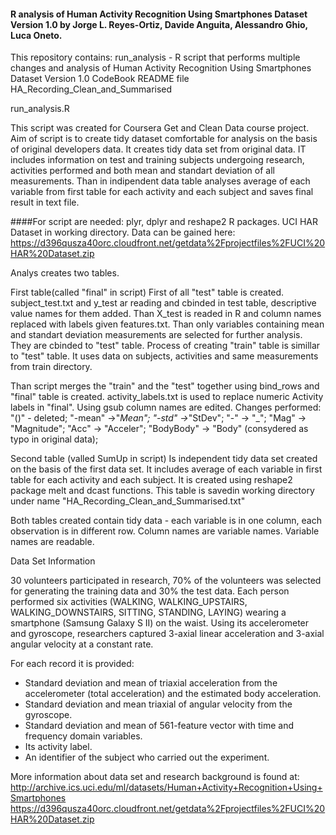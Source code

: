 #### R analysis of Human Activity Recognition Using Smartphones Dataset Version 1.0 by Jorge L. Reyes-Ortiz, Davide Anguita, Alessandro Ghio, Luca Oneto.

This repository contains:
 run_analysis - R script that performs multiple changes and     analysis of Human Activity Recognition Using Smartphones Dataset Version 1.0
CodeBook
 README file
 HA_Recording_Clean_and_Summarised

run_analysis.R

This script was created for Coursera Get and Clean Data course project.
Aim of script is to create tidy dataset comfortable for analysis on the basis of original developers data.
It creates tidy data set from original data. IT includes information on test and training subjects undergoing research, activities performed and both mean and standart deviation of all measurements. Than in indipendent data table analyses average of each variable from first table for each activity and each subject and saves final result in text file. 

####For script are needed:
plyr, dplyr and reshape2 R packages.
UCI HAR Dataset in working directory. Data can be gained here: https://d396qusza40orc.cloudfront.net/getdata%2Fprojectfiles%2FUCI%20HAR%20Dataset.zip

Analys creates two tables.

First table(called "final" in script)
First of all "test" table is created.  subject_test.txt and y_test ar reading and cbinded in test table, descriptive value names for them added. Than X_test is readed in R and column names replaced with labels given features.txt. Than only variables containing mean and standart deviation measurements are selected for further analysis. They are cbinded to "test" table.
Process of creating "train" table is simillar to "test" table. It uses data on subjects, activities and same measurements from train directory.

Than script merges the "train" and the "test" together using bind_rows and "final" table is created.
activity_labels.txt is used to replace numeric Activity labels in "final".
Using gsub column names are edited. Changes performed:
 "()" - deleted;
 "-mean" ->"_Mean";
 "-std" ->_"StDev";
 "-" -> "_";
 "Mag" -> "Magnitude";
 "Acc" -> "Acceler";
 "BodyBody" -> "Body" (consydered as typo in original data);

Second table (valled SumUp in script)
Is independent tidy data set created on the basis of the first data set. It includes average of each variable in first table for each activity and each subject.
It is created using reshape2 package melt and dcast functions.
This table is savedin working directory under name "HA_Recording_Clean_and_Summarised.txt"

Both tables created contain tidy data - each variable is in one column, each observation is in different row. Column names are variable names. Variable names are readable.

Data Set Information

30 volunteers participated in research, 70% of the volunteers was selected for generating the training data and 30% the test data. 
Each person performed six activities (WALKING, WALKING_UPSTAIRS, WALKING_DOWNSTAIRS, SITTING, STANDING, LAYING) wearing a smartphone (Samsung Galaxy S II) on the waist. Using its  accelerometer and gyroscope, researchers captured 3-axial linear acceleration and 3-axial angular velocity at a constant rate.

For each record it is provided:
- Standard deviation and mean of triaxial acceleration from the accelerometer (total acceleration) and the estimated body acceleration.
- Standard deviation and mean triaxial of angular velocity from the gyroscope. 
- Standard deviation and mean of 561-feature vector with time and frequency domain variables. 
- Its activity label. 
- An identifier of the subject who carried out the experiment.

More information about data set and research background is found at:
http://archive.ics.uci.edu/ml/datasets/Human+Activity+Recognition+Using+Smartphones
https://d396qusza40orc.cloudfront.net/getdata%2Fprojectfiles%2FUCI%20HAR%20Dataset.zip
